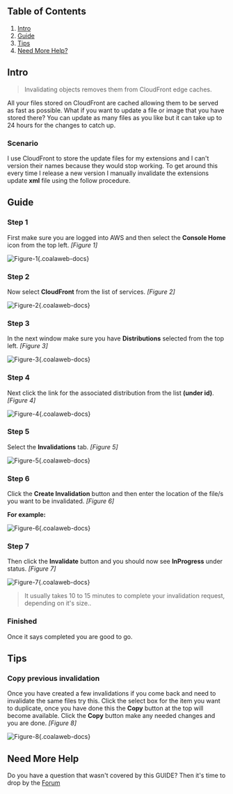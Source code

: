## Table of Contents

1.  [Intro](#intro)
2.  [Guide](#guide)
3.  [Tips](#tips)
4.  [Need More Help?](#more-help)

## <a name="intro"></a>Intro

> Invalidating objects removes them from CloudFront edge caches.

All your files stored on CloudFront are cached allowing them to be served as fast as possible. What if you want to update a file or image that you have stored there? You can update as many files as you like but it can take up to 24 hours for the changes to catch up. 

### Scenario

I use CloudFront to store the update files for my extensions and I can't version their names because they would stop working. To get around this every time I release a new version I manually invalidate the extensions update **xml** file using the follow procedure. 

## <a name="guide"></a>Guide

### Step 1 

First make sure you are logged into AWS and then select the **Console Home** icon from the top left. *\[Figure 1\]*

![Figure-1](https://d1tgoab1lhw0tx.cloudfront.net/images/docs/aws/cf-invalidations/cf-invalidations-1.png "Figure-1"){.coalaweb-docs}

### Step 2

Now select **CloudFront** from the list of services. *\[Figure 2\]*

![Figure-2](https://d1tgoab1lhw0tx.cloudfront.net/images/docs/aws/cf-invalidations/cf-invalidations-2.png "Figure-2"){.coalaweb-docs}

### Step 3

In the next window make sure you have **Distributions** selected from the top left. *\[Figure 3\]*

![Figure-3](https://d1tgoab1lhw0tx.cloudfront.net/images/docs/aws/cf-invalidations/cf-invalidations-3.png "Figure-3"){.coalaweb-docs}

### Step 4

Next click the link for the associated distribution from the list **(under id)**. *\[Figure 4\]*

![Figure-4](https://d1tgoab1lhw0tx.cloudfront.net/images/docs/aws/cf-invalidations/cf-invalidations-4.png "Figure-4"){.coalaweb-docs}

### Step 5

Select the **Invalidations** tab. *\[Figure 5\]*

![Figure-5](https://d1tgoab1lhw0tx.cloudfront.net/images/docs/aws/cf-invalidations/cf-invalidations-5.png "Figure-5"){.coalaweb-docs}

### Step 6

Click the **Create Invalidation** button and then enter the location of the file/s you want to be invalidated. *\[Figure 6\]*

**For example:**

![Figure-6](https://d1tgoab1lhw0tx.cloudfront.net/images/docs/aws/cf-invalidations/cf-invalidations-6.png "Figure-6"){.coalaweb-docs}

### Step 7

Then click the **Invalidate** button and you should now see **InProgress** under status. *\[Figure 7\]*

![Figure-7](https://d1tgoab1lhw0tx.cloudfront.net/images/docs/aws/cf-invalidations/cf-invalidations-7.png "Figure-7"){.coalaweb-docs}

> It usually takes 10 to 15 minutes to complete your invalidation request, depending on it's size..

### Finished

Once it says completed you are good to go.

## <a name="tips"></a>Tips

### Copy previous invalidation

Once you have created a few invalidations if you come back and need to invalidate the same files try this. Click the select box for the item you want to duplicate, once you have done this the **Copy** button at the top will become available. Click the **Copy** button make any needed changes and you are done. *\[Figure 8\]*

![Figure-8](https://d1tgoab1lhw0tx.cloudfront.net/images/docs/aws/cf-invalidations/cf-invalidations-8.png "Figure-8"){.coalaweb-docs}

## <a name="more-help"></a>Need More Help

<div class="uk-alert">Do you have a question that wasn't covered by this GUIDE? Then it's time to drop by the <a href="http://coalaweb.com/forum/index" target="_self">Forum</a></div>
